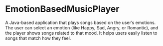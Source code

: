 # EmotionBasedMusicPlayer
A Java-based application that plays songs based on the user’s emotions. The user can select an emotion (like Happy, Sad, Angry, or Romantic), and the player shows songs related to that mood. It helps users easily listen to songs that match how they feel.
